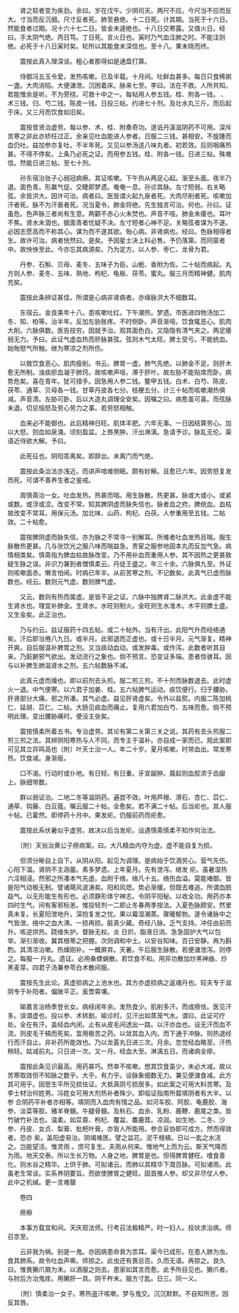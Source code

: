 <!-- { "loadSidebar": true } -->
　　肾之软者变为疾劲。余曰。岁在戊午。少阴司天。两尺不应。今尺当不应而反大。寸当而反沉细。尺寸反者死。肺至悬绝。十二日死。计其期。当死于十六日。然能食者过期。况十六十七二日。皆金未遽绝也。十八日交寒露。又值火日。经曰。手太阴气绝。丙日笃。丁日死。言火日也。寅时乃气血注肺之时。不能注则绝。必死于十八日寅时矣。轮所以其能食未深信也。至十八。果未晓而终。

　　震按此真入理深谈。粗心者那得如是通盘打算。

　　侍御冯五玉令爱。发热咳嗽。已及半载。十月间。吐鲜血甚多。每日只食稀粥一盏。大肉消陷。大便溏泄。沉困着床。脉来七至。李曰。法在不救。人所共知。若能惟余是听。不为旁挠。可救十中之一。每帖用人参五钱。桂、附各一钱。 、术三钱。归、芍二钱。陈皮一钱。日投三帖。约进七十剂。及壮水丸三斤。而后起于床。又三月而饮食如旧矣。

　　震按昔贤治虚劳。每以参、术、桂、附奏奇功。遂诋丹溪滋阴药不可用。深斥苦寒之非此亦矫枉过正。余亲见吐血能进人参者。日服二三钱。甚相安。不旋踵而血仍吐。益加参亦复吐。不半年死。又见以参汤送八味丸者。初若效。后则咽痛热甚。不得不停矣。上条乃必死之证。而用参五钱。桂、附各一钱。日进三帖。殊难信。然能日进三帖。至七十剂。

　　孙东宿治张子心弱冠病瘵。其证咳嗽。下午热从两足心起。渐至头面。夜半乃退。面色青。形羸气促。交睫即梦遗。奄奄一息。孙诊其脉。左寸短弱。右关略弦。余皆洪大。因许可治。病者曰。医皆谓火起九泉者死。大肉尽削者死。咳嗽加汗者死。脉不为汗衰者死。况当夏令。肺金将绝。先生独言可治。何也。孙曰。证虽危。色声脉三者尚有生意。两颧不赤心火未焚也。声音不哑。肺金未痿也。耳叶不焦。肾水未涸也。据面青者忧疑不决。左寸短者心神不足。关略弦者谋为不遂。必因志愿高而不称其心。谋为而不遂其欲。殆心病。非肾病也。经曰。色脉相得者生。故许可治。病者恍然曰。是矣。予因星士决上科必售。予仍落第。而同窗者中。故怏怏至此。今亦忘其病源矣。乃为定方。以人参、枣仁、龙骨为君。

　　丹参、石斛、贝母、麦冬、五味子为臣。山栀、香附为佐。二十帖而病起。丸方则人参、麦冬、五味、熟地、枸杞、龟板、茯苓。蜜丸。服三月而精神健。肌肉充矣。

　　震按此条辨证甚佳。所谓是心病非肾病者。亦缘脉洪大不细数耳。

　　东宿云。金良美年十八。患咳嗽吐红。下午潮热。梦遗。市医进四物汤加二冬、知、柏等。治半年。反加左胁胀疼。不时侧卧。声音渐哑。饮食辄恶心。肌肉大削。六脉俱数。医告技穷。因就予治。观其面色白。又隐隐有清气夹之。两足痿弱无力。予曰。此证气虚血热而肝脉甚弦。弦则木气太旺。脾土受亏。不能统血。始殆怒气所触。继为寒凉之剂所伤。

　　以致饮食恶心。肌肉瘦削。书云。脾胃一虚。肺气先绝。以肺金不足。则肝木愈无所制。浊痰瘀血凝于肺窍。故咳嗽声哑。滞于肝叶。故左胁不能贴席而卧。病势危矣。喜在青年。犹可措手。因急用人参二钱。鳖甲五钱。白术、白芍、陈皮、茯苓、通草、贝母各一钱。甘草丹皮各七分。桔梗五分。计三十帖而咳嗽潮热俱减。声音清。左胁可卧。后以大造丸调理全安矣。因嘱之曰。病愈虽可喜。而弦脉未退。切忌恼怒及劳心劳力之事。若劳怒相触。

　　血来必不能御也。此后精神日旺。肌体丰肥。六年无事。一日因结算劳心。加以大怒。则血如泉涌。顷刻盈盆。上唇黑肿。汗出淋漓。急请予诊。脉乱无伦。渠语近侍欲大解。予曰。

　　此死征也。阴阳乖离矣。即辞出。未离门而气绝。

　　震按此条治法亦浅近。而讲声喑难侧眠。颇有妙解。且愈已六年。因劳怒复发而死。可谓不善养生者之鉴戒。

　　周慎斋治一女。吐血发热。热甚而喘。用生脉散。热更甚。脉或大或小。或紧或数。或浮或涩。改变不常。知其脾阴虚而脉失信也。脉者血之府。脾统血。血枯故改变不常耳。用保元汤。加北味、山药、枸杞、白茯。人参重用至五钱。二帖效。二十帖愈。

　　震按脾阴虚而脉失信。亦为脉之不常寻一别解耳。所难者吐血发热且喘。服生脉散热更甚。几与张饮光之服八味而喘益急。贵宦之服参地固本丸而反加气急。病情相类矣。慎斋指为脾血枯故脉改变。乃不用补血而重用人参。其不因热之更甚致疑生脉之误。非识力兼到者僧慎柔云。丹徒王盛之。年三十余。六脉俱九至。外证则咳嗽面赤。懒言怕闹。时病已年半。从前苦寒之剂。不记数矣。此真气已虚而脉数也。经云。数则元气虚。数则脾气虚。

　　又云。数则有热而属虚。是皆不足之证。六脉中独脾肾二脉洪大。此金虚不能生肾水也。理宜补肺金。生肾水。水旺则制火。金旺则生水准木。木平则脾土盛。又生金矣。此正治也。

　　乃与约云。兹证服药十四五帖。或二十帖外。当有汗出。此阳气升而经络通矣。汗后即当倦八九日。或半月。此邪退而正虚也。或十日半月。元气渐复。精神开爽。自后服温补脾胃之剂。又当痰动血动。或发肿毒。或作泻。此数者听其自来。乃脏腑邪气欲出。发动流行之象也。倘不预言。恐变证多端。患者惊骇耳。因与以补脾生肺滋肾水之剂。五六帖数脉不减。

　　此真元虚而燥也。即以前剂去头煎。服二煎三煎。不十剂而脉数退去。此时虚火一退。中气便寒。以六君子加姜、桂。五六帖脾气运动。痰饮便行。归于腰胁。肝肾部分大痛。邪之所凑。其气必虚。益见肝肾虚矣。令外以盐熨。内服二陈加桃仁、延胡、苡仁。二帖。大肠见痰血而痛止。复用六君加白芍、五味而愈。倘不预明此理。变出腰胁痛时。便没主张矣。

　　震按慎柔所着五书。专治虚劳。其论有第二关第三关之说。其药有去头煎服二煎三煎之法。其辨阴阳寒热与人不同。而专主于温补。亦自成一家而已。观此案即可见其立异鸣高也〔附〕叶天士治一人。年二十岁。夏月咳嗽。时带血出。常发寒热。饮食减。身渐瘦。

　　口不渴。行动时或仆地。有日轻。有日重。牙宣龈肿。晨起则血胶浓于齿龈上。脉细带数。

　　群以弱证治。二地二冬等滋阴药。遍尝不效。叶用芦根、滑石、杏仁、苡仁、通草、钩藤、白豆蔻。嘱云服二十帖。全愈矣。若不满二十帖。后当疟也。其人服十帖。已霍然。即停药十月中。果发疟。仍服前药而疟愈。

　　震按此系伏暑似乎虚劳。故决以后当发疟。设遇慎斋慎柔不知作何治法。

　　〔附〕天翁治黄公子痨病案。曰。大凡精血内夺为虚。虚不能自复为损。

　　但须分晰自上自下。从阴从阳。起见为调理。是病始于饮酒劳心。营气先伤。心阳下溜。肾阴不主涵蓄。素多梦遗。上年夏月。先有泄泻。继发 疟。虽暑湿热六淫相浸。然邪之所凑本气先虚。血附于络。络凡十五。络伤血溢。莫能堵御。皆是阳气动极无制。譬诸飓风波涛矣。阳和风熄。势必渐缓。但既去难追。所谓血脱益气。以无形能生有形也。必须静形体宁神志。令阴平阳秘。以收全功。用药亦本四时生气。间有客邪标恙。惟投轻剂一二即止冬春两季按法。入夏色脉颇安。然里真未复。长夏阳泄地升。深抱复发之忧。果以霉湿潮蒸。骤暖郁勃。遂令诸脉中之气皆泄。络中之血大沸。一损再损。脏真少藏。奇经八脉。乏气支持。冲任由前而升。咳逆烘热。跷维失护。督脉无权。炎 日炽。脂液日消。急急固护大气以包举。渐引渐收。冀其根蒂之把握。次则调和中土。以安谷知味。百日安静。再为斟酌。其清凉治嗽。热燥刚补。一概屏弃。天暑。午后服生脉散。若便溏泄泻。则停之。每服一 丹丸。遗证。必用桑螵蛸散。若饮食不和。用异功散加炒黑神曲、炒黑麦芽。四君子汤兼参苓白术散间服。

　　震按先生此论。真虚损病之上池水也。其方亦虚损病之返魂丹也。较夫专于滋阴专于补阳者。偏陂平正。奚啻霄壤。

　　喻嘉言治杨季登长女。病经闭年余。发热食少。肌削多汗。而成痨怯。医见汗多。误谓虚也。投以参、术转剧。喻诊时。见汗出如蒸笼气水。谓曰。此证可疗处。全在有汗。盖经血内闭。止有从皮毛间透出一路。以汗亦血也。设无汗而血不流。则皮毛干槁而死矣。宜用极苦之药。以敛其血入内。而下通于冲脉。则热退经行而汗自止。非补药所能效也。乃以龙荟丸日进三次。月余。忽觉经血略至。汗热稍轻。姑减前丸。只日进一次。又一月。经血大至。淋漓五日。而诸病全瘳。

　　震按此条见识最高。用药甚巧。然幸不咳嗽。想其饮食虽少。未必大减。故以苦寒取效但不知脉之数乎。大乎。有力乎。设脉象细数无力。兼见便溏食减。此方其可用乎。因思生平所见损怯证。大抵真阴亏损居多。如此案之可用大料苦寒。及李士材治何姓男。冯姓女可用大剂热补者殊少。即临证指南所载填阴者有大半。以参 合阴药平补者亦相等。填阴而入血肉有情之品。如河车胶、阿胶、龟鹿胶、海参、淡菜等胶。猪羊脊髓。牛腿骨髓。及秋石、血余、乳粉、鹿鞭、鹿尾之类。皆竹破竹补法也。温柔。如苁蓉、枸杞、覆盆、麋鹿茸。凉润。如生地、二冬、沙参、丹皮、女贞、梨膏、枇杷叶膏。亦皆人所能用。参合妥协即可成方。然而得效者。恐亦 矣。盖阳虚易治。阴竭难医。譬之盆花。泥干根槁。日以一匙之水浇之。岂能望活。惟灵雨 。庶可复生。夫雨从何来。惟地气上而为云。斯天气降而为雨。地天交泰。所以生长万物。人身之地。脾胃是也。但得脾胃健旺。嗜食善化。则水谷之精华。上供于肺。可拟诸云。而肺以其精华下溉百脉。可拟诸雨。此虽老生常谈。实系养阴要旨。而欲使脾胃之健旺。固首推人参。却又非尽仗人参。此中之机缄。更一言难罄

　　卷四

　　痨瘵

　　本事方载宜和间。天庆观法师。行考召法极精严。时一妇人。投状求治病。师召祟至。

　　云非我为祸。别是一鬼。亦因病患命衰为祟耳。渠今已成形。在患人肺为虫。食其肺系。故令吐血声嘶。师掠之。此虫还有畏忌否。久而无语。再掠之。良久曰。惟畏獭爪屑为末。以酒服之则去。患家如其言而愈。此予所目见也。獭爪者。与肘后方治鬼疰。用獭肝一具。阴干杵末。服方寸匙。日三。同一义。

　　〔附〕慎柔治一女子。寒热盗汗咳嗽。梦与鬼交。沉沉默默。不自知所苦。因反其唇。

